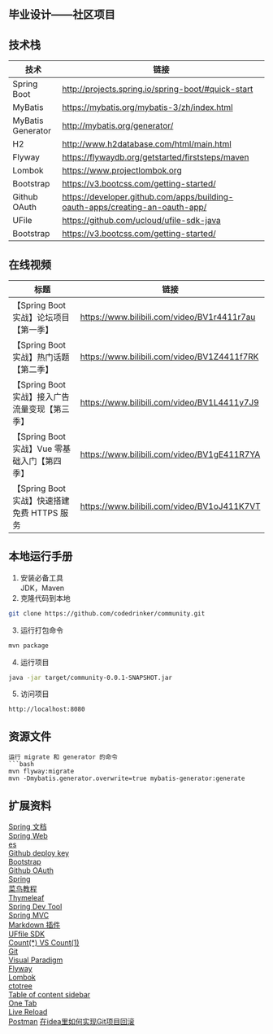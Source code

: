 ## 毕业设计——社区项目

## 技术栈
|  技术   |  链接   |
| --- | --- |
|  Spring Boot   |  http://projects.spring.io/spring-boot/#quick-start   |
|   MyBatis  |  https://mybatis.org/mybatis-3/zh/index.html   |
|   MyBatis Generator  |  http://mybatis.org/generator/   |
|   H2  |   http://www.h2database.com/html/main.html  |
|   Flyway  |   https://flywaydb.org/getstarted/firststeps/maven  |
|Lombok| https://www.projectlombok.org |
|Bootstrap|https://v3.bootcss.com/getting-started/|
|Github OAuth|https://developer.github.com/apps/building-oauth-apps/creating-an-oauth-app/|
|UFile|https://github.com/ucloud/ufile-sdk-java|
|Bootstrap|https://v3.bootcss.com/getting-started/|

## 在线视频
|  标题   |  链接   |
| --- | --- |
|  【Spring Boot 实战】论坛项目【第一季】   |  https://www.bilibili.com/video/BV1r4411r7au  |
|  【Spring Boot 实战】热门话题【第二季】 |  https://www.bilibili.com/video/BV1Z4411f7RK  |
|  【Spring Boot 实战】接入广告流量变现【第三季】  | https://www.bilibili.com/video/BV1L4411y7J9  |
|  【Spring Boot 实战】Vue 零基础入门【第四季】  |   https://www.bilibili.com/video/BV1gE411R7YA |
|  【Spring Boot 实战】快速搭建免费 HTTPS 服务  |   https://www.bilibili.com/video/BV1oJ411K7VT  |

## 本地运行手册
1. 安装必备工具  
JDK，Maven
2. 克隆代码到本地
```sh
git clone https://github.com/codedrinker/community.git
````
3. 运行打包命令
```sh
mvn package
```
4. 运行项目  
```sh
java -jar target/community-0.0.1-SNAPSHOT.jar
```
5. 访问项目
```
http://localhost:8080
```


## 资源文件

```
运行 migrate 和 generator 的命令
```bash
mvn flyway:migrate
mvn -Dmybatis.generator.overwrite=true mybatis-generator:generate
```

## 扩展资料
[Spring 文档](https://spring.io/guides)    
[Spring Web](https://spring.io/guides/gs/serving-web-content/)   
[es](https://elasticsearch.cn/explore)    
[Github deploy key](https://developer.github.com/v3/guides/managing-deploy-keys/#deploy-keys)    
[Bootstrap](https://v3.bootcss.com/getting-started/)    
[Github OAuth](https://developer.github.com/apps/building-oauth-apps/creating-an-oauth-app/)    
[Spring](https://docs.spring.io/spring-boot/docs/2.0.0.RC1/reference/htmlsingle/#boot-features-embedded-database-support)    
[菜鸟教程](https://www.runoob.com/mysql/mysql-insert-query.html)    
[Thymeleaf](https://www.thymeleaf.org/doc/tutorials/3.0/usingthymeleaf.html#setting-attribute-values)    
[Spring Dev Tool](https://docs.spring.io/spring-boot/docs/2.0.0.RC1/reference/htmlsingle/#using-boot-devtools)  
[Spring MVC](https://docs.spring.io/spring/docs/5.0.3.RELEASE/spring-framework-reference/web.html#mvc-handlermapping-interceptor)  
[Markdown 插件](http://editor.md.ipandao.com/)   
[UFfile SDK](https://github.com/ucloud/ufile-sdk-java)  
[Count(*) VS Count(1)](https://mp.weixin.qq.com/s/Rwpke4BHu7Fz7KOpE2d3Lw)  
[Git](https://git-scm.com/download)   
[Visual Paradigm](https://www.visual-paradigm.com)    
[Flyway](https://flywaydb.org/getstarted/firststeps/maven)  
[Lombok](https://www.projectlombok.org)    
[ctotree](https://www.octotree.io/)   
[Table of content sidebar](https://chrome.google.com/webstore/detail/table-of-contents-sidebar/ohohkfheangmbedkgechjkmbepeikkej)    
[One Tab](https://chrome.google.com/webstore/detail/chphlpgkkbolifaimnlloiipkdnihall)    
[Live Reload](https://chrome.google.com/webstore/detail/livereload/jnihajbhpnppcggbcgedagnkighmdlei/related)  
[Postman](https://chrome.google.com/webstore/detail/coohjcphdfgbiolnekdpbcijmhambjff)
[在idea里如何实现Git项目回滚](https://blog.csdn.net/weixin_40836179/article/details/87006285)


